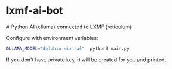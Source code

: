# lxmf-ai-bot
A Python AI (ollama) connected to LXMF (reticulum)

Configure with environment variables:

```bash
OLLAMA_MODEL="dolphin-mixtral"  python3 main.py
```

If you don't have private key, it will be created for you and printed. 
